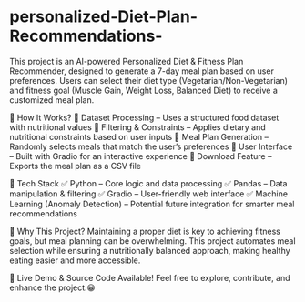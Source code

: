 # personalized-Diet-Plan-Recommendations-
This project is an AI-powered Personalized Diet &amp; Fitness Plan Recommender, designed to generate a 7-day meal plan based on user preferences. Users can select their diet type (Vegetarian/Non-Vegetarian) and fitness goal (Muscle Gain, Weight Loss, Balanced Diet) to receive a customized meal plan.  

📌 How It Works?
🔹 Dataset Processing – Uses a structured food dataset with nutritional values
🔹 Filtering & Constraints – Applies dietary and nutritional constraints based on user inputs
🔹 Meal Plan Generation – Randomly selects meals that match the user’s preferences
🔹 User Interface – Built with Gradio for an interactive experience
🔹 Download Feature – Exports the meal plan as a CSV file

📌 Tech Stack
✅ Python – Core logic and data processing
✅ Pandas – Data manipulation & filtering
✅ Gradio – User-friendly web interface
✅ Machine Learning (Anomaly Detection) – Potential future integration for smarter meal recommendations

📌 Why This Project?
Maintaining a proper diet is key to achieving fitness goals, but meal planning can be overwhelming. This project automates meal selection while ensuring a nutritionally balanced approach, making healthy eating easier and more accessible.

🔗 Live Demo & Source Code Available!
Feel free to explore, contribute, and enhance the project.😀
